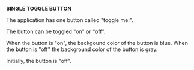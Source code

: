 **SINGLE TOGGLE BUTTON**

The application has one button called "toggle me!".

The button can be toggled "on" or "off".

When the button is "on", the backgound color of the button is blue. When the button is "off" the background color of the button is gray.

Initially, the button is "off".
